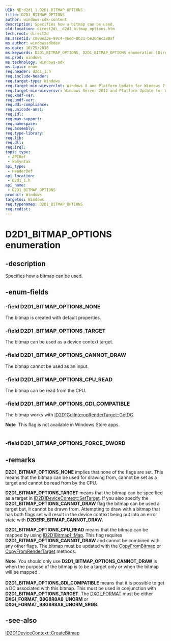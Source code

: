 ```yaml
---
UID: NE:d2d1_1.D2D1_BITMAP_OPTIONS
title: D2D1_BITMAP_OPTIONS
author: windows-sdk-content
description: Specifies how a bitmap can be used.
old-location: direct2d\__d2d1_bitmap_options.htm
tech.root: direct2d
ms.assetid: c080e23e-99c4-46ed-8b21-be26dec288af
ms.author: windowssdkdev
ms.date: 10/25/2018
ms.keywords: D2D1_BITMAP_OPTIONS, D2D1_BITMAP_OPTIONS enumeration [Direct2D], D2D1_BITMAP_OPTIONS_CANNOT_DRAW, D2D1_BITMAP_OPTIONS_CPU_READ, D2D1_BITMAP_OPTIONS_GDI_COMPATIBLE, D2D1_BITMAP_OPTIONS_NONE, D2D1_BITMAP_OPTIONS_TARGET, d2d1_1/D2D1_BITMAP_OPTIONS, d2d1_1/D2D1_BITMAP_OPTIONS_CANNOT_DRAW, d2d1_1/D2D1_BITMAP_OPTIONS_CPU_READ, d2d1_1/D2D1_BITMAP_OPTIONS_GDI_COMPATIBLE, d2d1_1/D2D1_BITMAP_OPTIONS_NONE, d2d1_1/D2D1_BITMAP_OPTIONS_TARGET, direct2d.__d2d1_bitmap_options
ms.prod: windows
ms.technology: windows-sdk
ms.topic: enum
req.header: d2d1_1.h
req.include-header: 
req.target-type: Windows
req.target-min-winverclnt: Windows 8 and Platform Update for Windows 7 [desktop apps \| UWP apps]
req.target-min-winversvr: Windows Server 2012 and Platform Update for Windows Server 2008 R2 [desktop apps \| UWP apps]
req.kmdf-ver: 
req.umdf-ver: 
req.ddi-compliance: 
req.unicode-ansi: 
req.idl: 
req.max-support: 
req.namespace: 
req.assembly: 
req.type-library: 
req.lib: 
req.dll: 
req.irql: 
topic_type:
 - APIRef
 - kbSyntax
api_type:
 - HeaderDef
api_location:
 - D2d1_1.h
api_name:
 - D2D1_BITMAP_OPTIONS
product: Windows
targetos: Windows
req.typenames: D2D1_BITMAP_OPTIONS
req.redist: 
---
```


# D2D1_BITMAP_OPTIONS enumeration


## -description


Specifies how a bitmap can be used.


## -enum-fields




### -field D2D1_BITMAP_OPTIONS_NONE

The bitmap is created with default properties.


### -field D2D1_BITMAP_OPTIONS_TARGET

The bitmap can be used as a device context target.


### -field D2D1_BITMAP_OPTIONS_CANNOT_DRAW

The bitmap cannot be used as an input. 


### -field D2D1_BITMAP_OPTIONS_CPU_READ

The bitmap can be read from the CPU.


### -field D2D1_BITMAP_OPTIONS_GDI_COMPATIBLE

The bitmap works with <a href="https://msdn.microsoft.com/40797258-84a0-44ee-8b64-04ceb3eb1998">ID2D1GdiInteropRenderTarget::GetDC</a>.

<div class="alert"><b>Note</b>  This flag is not available in Windows Store apps.</div>
<div> </div>

### -field D2D1_BITMAP_OPTIONS_FORCE_DWORD




## -remarks



<b>D2D1_BITMAP_OPTIONS_NONE</b> implies that none of the flags are set. This means that the bitmap can be used for drawing from, cannot be set as a target and cannot be read from by the CPU.

<b>D2D1_BITMAP_OPTIONS_TARGET</b> means that the bitmap can be specified as a target in <a href="https://msdn.microsoft.com/66914048-7bef-4551-bb14-5ab67c727dc5">ID2D1DeviceContext::SetTarget</a>. If you also specify the  <b>D2D1_BITMAP_OPTIONS_CANNOT_DRAW</b> flag the bitmap can be used a target but, it cannot be drawn from. Attempting to draw with a bitmap that has both flags set will result in the device context being put into an error state with <b>D2DERR_BITMAP_CANNOT_DRAW</b>.



<b>D2D1_BITMAP_OPTIONS_CPU_READ</b> means that the bitmap can be mapped by using <a href="https://msdn.microsoft.com/284c16ea-1a9f-4f13-b359-214178650add">ID2D1Bitmap1::Map</a>. This flag requires <b>D2D1_BITMAP_OPTIONS_CANNOT_DRAW</b> and cannot be combined with any other flags. The bitmap must be updated with the <a href="https://msdn.microsoft.com/d43685d9-292c-462c-bdd2-c4e81b6d704e">CopyFromBitmap</a> or <a href="https://msdn.microsoft.com/42e25099-016e-4656-a412-72dd0fbac1fd">CopyFromRenderTarget</a> methods.



<div class="alert"><b>Note</b>  You should only use <b>D2D1_BITMAP_OPTIONS_CANNOT_DRAW</b> is when the purpose of the bitmap is to be a target only or when the bitmap will be mapped .</div>
<div> </div>
<b>D2D1_BITMAP_OPTIONS_GDI_COMPATIBLE</b> means that it is possible to get a DC associated with this bitmap.  This must be used in conjunction with <b>D2D1_BITMAP_OPTIONS_TARGET</b>. The <a href="https://msdn.microsoft.com/en-us/library/Bb173059(v=VS.85).aspx">DXGI_FORMAT</a> must be either <b>DXGI_FORMAT_B8G8R8A8_UNORM</b> or <b>DXGI_FORMAT_B8G8R8A8_UNORM_SRGB</b>.




## -see-also




<a href="https://msdn.microsoft.com/8292da6b-8232-4ef0-967d-a53d586aa9a9">ID2D1DeviceContext::CreateBitmap</a>
 

 

